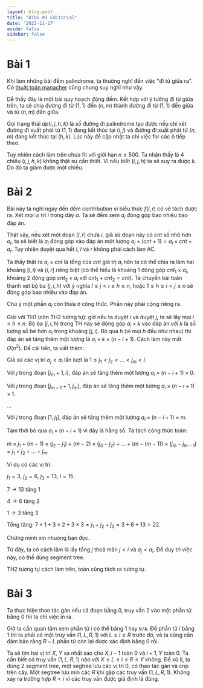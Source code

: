 ```yaml
---
layout: blog-post
title: "DTQG #3 Editorial"
date: '2023-11-17'
aside: false
sidebar: false
---
```


# Bài 1

Khi làm những bài đếm palindrome, ta thường nghĩ đến việc "đi từ giữa ra". Có [thuật toán manacher](https://vnoi.info/wiki/algo/string/manacher.md) cũng chung suy nghĩ như vậy. 

Dễ thấy đây là một bài quy hoạch động đếm. Kết hợp với ý tưởng đi từ giữa trên, ta sẽ chia đường đi từ $(1, 1)$ đến $(n, m)$ thành đường đi từ $(1, 1)$ đến giữa và từ $(n, m)$ đến giữa.

Gọi trạng thái $dp(i, j, h, k)$ là số đường đi palindrome tạo được nếu chỉ xét đường đi xuất phát từ $(1, 1)$ đang kết thúc tại $(i, j)$ và đường đi xuất phát từ $(n, m)$ đang kết thúc tại $(h, k)$. Lúc này để cập nhật ta chỉ việc for các ô tiếp theo.

Tuy nhiên cách làm trên chưa fit với giới hạn $n \le 500$. Ta nhận thấy là $4$ chiều $(i, j, h, k)$ không thật sự cần thiết. Vì nếu biết $(i, j, h)$ ta sẽ suy ra được $k$. Do đó ta giảm được một chiều. 

# Bài 2

Bài này ta nghĩ ngay đến đếm contribution vì biểu thức $f(l, r)$ có vẻ tách được ra. Xét mọi vị trí $i$ trong dãy $a$. Ta sẽ đếm xem $a_i$ đóng góp bao nhiêu bao đáp án.

Thật vậy, nếu xét một đoạn $[l, r]$ chứa $i$, giả sử đoạn này có $cnt$ số nhỏ hơn $a_i$, ta sẽ biết là $a_i$ đóng góp vào đáp án một lượng $a_i \times (cnt + 1) = a_i \times cnt + a_i$. Tuy nhiên duyệt qua hết $i$, $l$ và $r$ không phải cách làm AC.

Ta thấy thật ra $a_i \times cnt$ là tổng của $cnt$ giá trị $a_i$ nên ta có thể chia ra làm hai khoảng $[l, i)$ và $(i, r]$ riêng biệt (có thể hiểu là khoảng $1$ đóng góp $cnt_1 \times a_i$, khoảng $2$ đóng góp $cnt_2 \times a_i$ với $cnt_1 + cnt_2 = cnt$). Ta chuyển bài toán thành xét bộ ba $(j, i, h)$ với ý nghĩa $l \le j < i \le h \le n$, hoặc $1 \le h \le i < j \le n$ sẽ đóng góp bao nhiêu vào đáp án. 

Chú ý một phần $a_i$ còn thừa ở công thức. Phần này phải cộng riêng ra.

Giải với TH1 (còn TH2 tương tự): giờ nếu ta duyệt $i$ và duyệt $j$, ta sẽ lấy mọi $i \le h \le n$. Bộ ba $(j, i, h)$ trong TH này sẽ đóng góp $a_i \times k$ vào đáp án với $k$ là số lượng số bé hơn $a_i$ trong khoảng $[j, i)$. Bỏ qua $h$ (vì mọi $h$ đều như nhau) thì đáp án sẽ tăng thêm một lượng là $a_i \times k \times (n - i + 1)$. Cách làm này mất $O(n^2)$. Để cải tiến, ta viết thêm:

Giả sử các vị trí $a_j < a_i$ lần lượt là $1 \le j_1 < j_2 < ... < j_m < i$.

Với $j$ trong đoạn $[j_m + 1, i)$, đáp án sẽ tăng thêm một lượng $a_i \times (n - i + 1) \times 0$.

Với $j$ trong đoạn $[j_{m - 1} + 1, j_m]$, đáp án sẽ tăng thêm một lượng $a_i \times (n - i + 1)  \times 1$.

...

Với $j$ trong đoạn $[1, j_1]$, đáp án sẽ tăng thêm một lượng $a_i \times (n - i + 1)  \times m$.

Tạm thời bỏ qua $a_i \times (n - i + 1)$ vì đây là hằng số. Ta tách công thức toán:

$m \times j_1 + (m - 1) \times (j_2 - j_1) + (m - 2) \times (j_3 - j_2) + ... + (m - (m - 1)) \times (j_m - j_{m - 1})$ $=$ $j_1 + j_2 + ... + j_m$.


Ví dụ có các vị trí:

$j_1 = 3$, 
$j_2 = 6$,
$j_3 = 13$,
$i = 15$.

$7 \rightarrow 13$ tăng $1$

$4 \rightarrow 6$ tăng $2$

$1 \rightarrow 3$ tăng $3$

Tổng tăng: $7 \times 1 + 3 \times 2 + 3 \times 3 = j_1 + j_2 + j_3 = 3 + 6 + 13 = 22$.

Chứng minh xin nhuòng bạn đọc.

Từ đây, ta có cách làm là lấy tổng $j$ thoả mãn $j < i$ và $a_j < a_i$. Để duy trì việc này, có thể dùng segment tree.

TH2 tương tự cách làm trên, toán cũng tách ra tương tự.


# Bài 3

Ta thực hiện thao tác gán nếu cả đoạn bằng $0$, truy vấn $2$ vào một phần tử bằng $0$ thì ta chỉ việc in ra.

Giờ ta cần quan tâm xem phần tử $i$ có thể bằng $1$ hay `N/A`. Để phần tử $i$ bằng $1$ thì ta phải có một truy vấn $(1, L, R, 1)$ với $L \le i \le R$ trước đó, và ta cũng cần đảm bảo rằng $R - L$ phần tử còn lại được xác định bằng $0$ rồi. 

Ta sẽ tìm hai vị trí $X$, $Y$ xa nhất sao cho $X, i - 1$ toàn $0$ và $i + 1, Y$ toàn $0$. Ta cần biết có truy vấn $(1, L, R, 1)$ nào với $X \le L \le i \le R \le Y$ không. Để xử lí, ta dùng $2$ segment tree, một segtree lưu các vị trí $0$, có thao tác gán và cnp trên cây. Một segtree lưu min các $R$ khi gặp các truy vấn $(1, L, R, 1)$. Không xảy ra trường hợp $R < i$ vì các truy vấn được giả định là đúng.